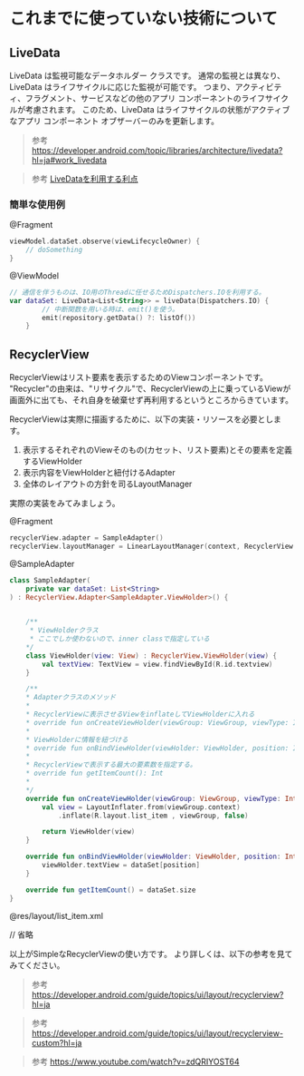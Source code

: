 # これまでに使っていない技術について
## LiveData
LiveData は監視可能なデータホルダー クラスです。
通常の監視とは異なり、LiveData はライフサイクルに応じた監視が可能です。
つまり、アクティビティ、フラグメント、サービスなどの他のアプリ コンポーネントのライフサイクルが考慮されます。
このため、LiveData はライフサイクルの状態がアクティブなアプリ コンポーネント オブザーバーのみを更新します。

> 参考 https://developer.android.com/topic/libraries/architecture/livedata?hl=ja#work_livedata

> 参考 [LiveDataを利用する利点](https://developer.android.com/topic/libraries/architecture/livedata?hl=ja#the_advantages_of_using_livedata)

### 簡単な使用例
@Fragment
```kotlin
viewModel.dataSet.observe(viewLifecycleOwner) {
    // doSomething
}
```

@ViewModel
```kotlin
// 通信を伴うものは、IO用のThreadに任せるためDispatchers.IOを利用する。
var dataSet: LiveData<List<String>> = liveData(Dispatchers.IO) {
        // 中断関数を用いる時は、emit()を使う。
        emit(repository.getData() ?: listOf())
    }
```

## RecyclerView
RecyclerViewはリスト要素を表示するためのViewコンポーネントです。
"Recycler"の由来は、"リサイクル"で、RecyclerViewの上に乗っているViewが画面外に出ても、それ自身を破棄せず再利用するというところからきています。

RecyclerViewは実際に描画するために、以下の実装・リソースを必要とします。
1. 表示するそれぞれのViewそのもの(カセット、リスト要素)とその要素を定義するViewHolder
2. 表示内容をViewHolderと紐付けるAdapter
3. 全体のレイアウトの方針を司るLayoutManager

実際の実装をみてみましょう。

@Fragment
```kotlin
recyclerView.adapter = SampleAdapter()
recyclerView.layoutManager = LinearLayoutManager(context, RecyclerView.VERTICAL,false)
```

@SampleAdapter
```kotlin
class SampleAdapter(
    private var dataSet: List<String>
) : RecyclerView.Adapter<SampleAdapter.ViewHolder>() {
    

    /**
     * ViewHolderクラス
     * ここでしか使わないので、inner classで指定している
    */
    class ViewHolder(view: View) : RecyclerView.ViewHolder(view) {
        val textView: TextView = view.findViewById(R.id.textview)
    }

    /**
    * Adapterクラスのメソッド
    *
    * RecyclerViewに表示させるViewをinflateしてViewHolderに入れる
    * override fun onCreateViewHolder(viewGroup: ViewGroup, viewType: Int): ViewHolder
    *
    * ViewHolderに情報を紐づける
    * override fun onBindViewHolder(viewHolder: ViewHolder, position: Int)
    *
    * RecyclerViewで表示する最大の要素数を指定する。
    * override fun getItemCount(): Int
    *
    */
    override fun onCreateViewHolder(viewGroup: ViewGroup, viewType: Int): ViewHolder {
        val view = LayoutInflater.from(viewGroup.context)
            .inflate(R.layout.list_item , viewGroup, false)

        return ViewHolder(view)
    }

    override fun onBindViewHolder(viewHolder: ViewHolder, position: Int) {
        viewHolder.textView = dataSet[position]
    }

    override fun getItemCount() = dataSet.size
}
```

@res/layout/list_item.xml

// 省略

以上がSimpleなRecyclerViewの使い方です。
より詳しくは、以下の参考を見てみてください。

> 参考 https://developer.android.com/guide/topics/ui/layout/recyclerview?hl=ja

> 参考 https://developer.android.com/guide/topics/ui/layout/recyclerview-custom?hl=ja

> 参考 https://www.youtube.com/watch?v=zdQRIYOST64